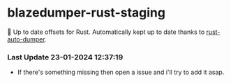 # blazedumper-rust-staging

🚀 Up to date offsets for Rust. Automatically kept up to date thanks to [rust-auto-dumper](https://github.com/Akandesh/rust-auto-dumper).


### Last Update 23-01-2024 12:37:19
- If there's something missing then open a issue and i'll try to add it asap.